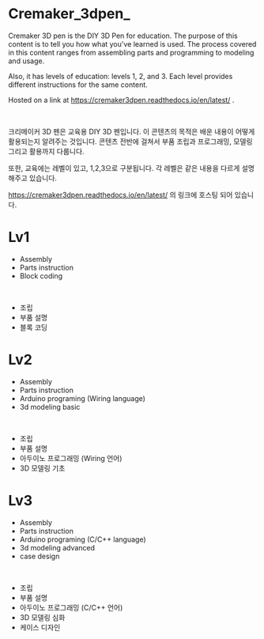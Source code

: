 # Cremaker_3dpen_

Cremaker 3D pen is the DIY 3D Pen for education. 
The purpose of this content is to tell you how what you've learned is used.
The process covered in this content ranges from assembling parts and programming to modeling and usage.

Also, it has levels of education: levels 1, 2, and 3.
Each level provides different instructions for the same content.

Hosted on a link at https://cremaker3dpen.readthedocs.io/en/latest/ .

<br />

크리메이커 3D 펜은 교육용 DIY 3D 펜입니다.
이 콘텐츠의 목적은 배운 내용이 어떻게 활용되는지 알려주는 것입니다.
콘텐츠 전반에 걸쳐서 부품 조립과 프로그래밍, 모델링 그리고 활용까지 다룹니다.

또한, 교육에는 레벨이 있고, 1,2,3으로 구분됩니다.
각 레벨은 같은 내용을 다르게 설명해주고 있습니다.

https://cremaker3dpen.readthedocs.io/en/latest/ 의 링크에 호스팅 되어 있습니다.

# Lv1

- Assembly
- Parts instruction
- Block coding

<br />

- 조립
- 부품 설명
- 블록 코딩

# Lv2

- Assembly
- Parts instruction
- Arduino programing (Wiring language)
- 3d modeling basic

<br />

- 조립
- 부품 설명
- 아두이노 프로그래밍 (Wiring 언어)
- 3D 모델링 기초


# Lv3

- Assembly
- Parts instruction
- Arduino programing (C/C++ language)
- 3d modeling advanced
- case design

<br />

- 조립
- 부품 설명
- 아두이노 프로그래밍 (C/C++ 언어)
- 3D 모델링 심화
- 케이스 디자인

